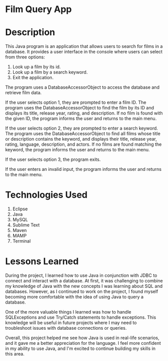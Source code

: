 # Film Query App

# Description
This Java program is an application that allows users to search for films in a database. It provides a user interface in the console where users can select from three options:

1. Look up a film by its id.
2. Look up a film by a search keyword.
3. Exit the application.

The program uses a DatabaseAccessorObject to access the database and retrieve film data.

If the user selects option 1, they are prompted to enter a film ID. The program uses the DatabaseAccessorObject to find the film by its ID and displays its title, release year, rating, and description. If no film is found with the given ID, the program informs the user and returns to the main menu.

If the user selects option 2, they are prompted to enter a search keyword. The program uses the DatabaseAccessorObject to find all films whose title or description contains the keyword, and displays their title, release year, rating, language, description, and actors. If no films are found matching the keyword, the program informs the user and returns to the main menu.

If the user selects option 3, the program exits.

If the user enters an invalid input, the program informs the user and returns to the main menu.

# Technologies Used
1. Eclipse
2. Java
3. MySQL
4. Sublime Text
5. Maven
6. MAMP
7. Terminal

# Lessons Learned
During the project, I learned how to use Java in conjunction with JDBC to connect and interact with a database. At first, it was challenging to combine my knowledge of Java with the new concepts I was learning about SQL and databases. However, as I continued to work on the project, I found myself becoming more comfortable with the idea of using Java to query a database.

One of the more valuable things I learned was how to handle SQLExceptions and use Try/Catch statements to handle exceptions. This knowledge will be useful in future projects where I may need to troubleshoot issues with database connections or queries.

Overall, this project helped me see how Java is used in real-life scenarios, and it gave me a better appreciation for the language. I feel more confident in my ability to use Java, and I'm excited to continue building my skills in this area.
